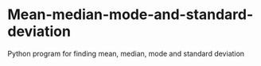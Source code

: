 # Mean-median-mode-and-standard-deviation
Python program for finding mean, median, mode and standard deviation
